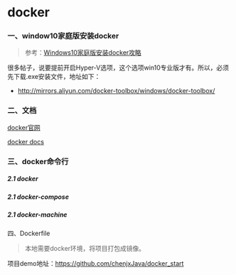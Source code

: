 # docker



### 一、window10家庭版安装docker

> 参考：[Windows10家庭版安装docker攻略](https://www.cnblogs.com/jimmyshan-study/p/11161428.html)

很多帖子，说要提前开启Hyper-V选项，这个选项win10专业版才有。所以，必须先下载.exe安装文件，地址如下：

-  http://mirrors.aliyun.com/docker-toolbox/windows/docker-toolbox/ 

### 二、文档
[docker官网](https://www.docker.com/)

[docker docs](https://docs.docker.com/)


### 三、docker命令行

##### 2.1 docker

##### 2.1 docker-compose

##### 2.1 docker-machine



四、Dockerfile

> 本地需要docker环境，将项目打包成镜像。

项目demo地址：https://github.com/chenjxJava/docker_start